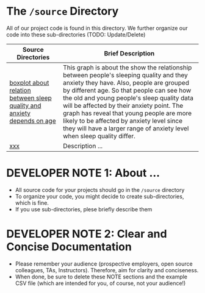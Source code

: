 # The `/source` Directory

All of our project code is found in this directory.  We further organize our code into 
these sub-directories (TODO: Update/Delete)

|Source Directories | Brief Description|
|---------------| -----------------|
|[boxplot about relation between sleep quality and anxiety depends on age](./chart_3/chart_final.R) | This graph is about the show the relationship between people's sleeping quality and they anxiety they have. Also, people are grouped by different age. So that people can see how the old and young people's sleep quality data will be affected by their anxiety point. The graph has reveal that young people are more likely to be affected by anxiety level since they will have a larger range of anxiety level when sleep quality differ. 
|[xxx](./xxx) | Description ... 



# DEVELOPER NOTE 1: About ... 
* All source code for your projects should go in the `/source` directory
* To organize your code, you might decide to create sub-directories, which is fine.
* If you use sub-directories, plese briefly describe them

# DEVELOPER NOTE 2:  Clear and Concise Documentation
* Please remember your audience (prospective employers, open source colleagues, TAs, Instructors). Therefore, 
aim for clarity and conciseness.
* When done, be sure to delete these NOTE sections and the example CSV file (which are intended for you, of course, not your audience!)
